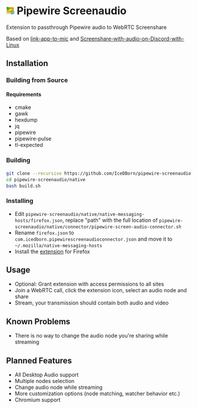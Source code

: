 # <img src="./extension/assets/icons/icon.svg" width="22" alt="Logo"> Pipewire Screenaudio
Extension to passthrough Pipewire audio to WebRTC Screenshare

Based on [link-app-to-mic](https://github.com/Soundux/rohrkabel/tree/master/examples/link-app-to-mic) and [Screenshare-with-audio-on-Discord-with-Linux](https://github.com/edisionnano/Screenshare-with-audio-on-Discord-with-Linux)

## Installation
### Building from Source
#### Requirements
- cmake
- gawk
- hexdump
- jq
- pipewire
- pipewire-pulse
- tl-expected 

### Building

```bash
git clone --recursive https://github.com/IceDBorn/pipewire-screenaudio.git
cd pipewire-screenaudio/native
bash build.sh
```

### Installing
- Edit `pipewire-screenaudio/native/native-messaging-hosts/firefox.json`, replace "path" with the full location of `pipewire-screenaudio/native/connector/pipewire-screen-audio-connector.sh`
- Rename `firefox.json` to `com.icedborn.pipewirescreenaudioconnector.json` and move it to `~/.mozilla/native-messaging-hosts`
- Install the [extension](https://addons.mozilla.org/en-US/firefox/addon/pipewire-screenaudio/) for Firefox

## Usage
- Optional: Grant extension with access permissions to all sites
- Join a WebRTC call, click the extension icon, select an audio node and share
- Stream, your transmission should contain both audio and video
 
## Known Problems
- There is no way to change the audio node you're sharing while streaming

## Planned Features
- All Desktop Audio support
- Multiple nodes selection
- Change audio node while streaming
- More customization options (node matching, watcher behavior etc.)
- Chromium support
